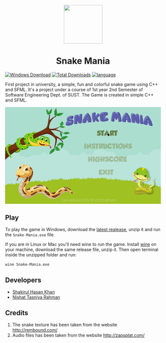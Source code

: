 <p align="center">
<a href="https://github.com/KhanShaheb34/Snake-Mania" align="center">
<img align="center" width="125" height="125" src="https://github.com/KhanShaheb34/Snake-Mania/raw/master/images/logo.png">
</a>
</p>

# <div align="center">Snake Mania<div>

[![Windows Download](https://img.shields.io/badge/Download-Windows-0078d6?style=flat-square&logo=windows)](https://github.com/KhanShaheb34/Snake-Mania/releases/download/1.1/Snake.Mania.v1.1.zip)
[![Total Downloads](https://img.shields.io/github/downloads/KhanShaheb34/Snake-Mania/total?label=Downloads&style=flat-square)](https://github.com/KhanShaheb34/Snake-Mania/releases/)
[![language](https://img.shields.io/badge/-Language-00599c?logo=c%2B%2B&style=flat-square)](https://github.com/KhanShaheb34/Snake-Mania/)

First project in university, a simple, fun and colorful snake game using C++ and SFML. It's a project under a course of 1st year 2nd Semester of Software Engineering Dept. of SUST.
The Game is created in simple C++ and SFML.

![Gameplay](/images/gameplay.gif)

## Play

To play the game in Windows, download the [latest realease](https://github.com/KhanShaheb34/Snake-Mania/releases/download/1.1/Snake.Mania.v1.1.zip), unzip it and run the `Snake-Mania.exe` file.

If you are in Linux or Mac you'll need wine to run the game. Install [wine](https://www.winehq.org/) on your machine, download the same release file, unzip it. Then open terminal inside the unzipped folder and run:

```sh
wine Snake-Mania.exe
```

## Developers

- [Shakirul Hasan Khan](https://github.com/KhanShaheb34)
- [Nishat Tasniya Rahman](https://github.com/Tasniyaa)

## Credits

1. The snake texture has been taken from the website http://rembound.com/
2. Audio files has been taken from the website http://zapsplat.com/
